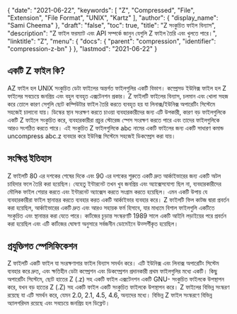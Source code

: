 {
  "date": "2021-06-22",
  "keywords": [
    "Z",
    "Compressed",
    "File",
    "Extension",
    "File Format",
    "UNIX",
    "Kartz"
  ],
  "author": {
    "display_name": "Sami Cheema"
  },
  "draft": "false",
  "toc": true,
  "title": "Z সংকুচিত ফাইল বিন্যাস",
  "description": "Z ফাইল ফরম্যাট এবং API সম্পর্কে জানুন যেগুলি Z ফাইল তৈরি এবং খুলতে পারে।",
  "linktitle": "Z",
  "menu": {
    "docs": {
      "parent": "compression",
      "identifier": "compression-z-bn"
    }
  },
  "lastmod": "2021-06-22"
}

## একটি Z ফাইল কি? ##

AZ ফাইল হল UNIX সংকুচিত ডেটা ফাইলের অন্তর্গত ফাইলগুলির একটি বিভাগ। কম্প্রেসড ইউনিক্স ফাইল হল Z ফাইলের সবচেয়ে জনপ্রিয় এবং বহুল ব্যবহৃত এক্সটেনশন প্রকার। Z ফাইলটি ফাইলের বিন্যাস, চলমান এবং খোলা সহজ করে তোলে কারণ সেগুলি ছোট কম্পিউটার ফাইল তৈরি করতে ব্যবহৃত হয় যা লিনাক্স/ইউনিক্স অপারেটিং সিস্টেমে সহজেই চালানো যায়। ডিস্কের স্থান সংরক্ষণ করতে চাওয়া ব্যবহারকারীদের জন্য এটি উপকারী, কারণ বড় ফাইলগুলিকে একটি Z ফাইলে সংকুচিত করে, ব্যবহারকারীরা প্রচুর স্টোরেজ স্পেস সংরক্ষণ করতে পারে এবং তাদের ফাইলগুলিকে আরও সংগঠিত করতে পারে। এই সংকুচিত Z ফাইলগুলিকে abc নামের একটি ফাইলের জন্য একটি সাধারণ কমান্ড uncompress abc.z ব্যবহার করে ইউনিক্স সিস্টেমে সহজেই ডিকম্প্রেস করা যায়।


## সংক্ষিপ্ত ইতিহাস ##

Z ফাইলটি 80 এর দশকের শেষের দিকে এবং 90 এর দশকের শুরুতে একটি দ্রুত আর্কাইভারের জন্য একটি অটল চাহিদার ফলে তৈরি করা হয়েছিল। যেহেতু ইন্টারনেট তখন খুব জনপ্রিয় এবং অ্যাক্সেসযোগ্য ছিল না, ব্যবহারকারীদের মৌলিক ফাইল শেয়ার করতে এবং ইন্টারনেট অ্যাক্সেস করতে সংগ্রাম করতে হয়েছিল। এমন একটি উপায় যে ব্যবহারকারীরা ফাইল স্থানান্তর করতে ব্যবহার করত একটি আর্কাইভার ব্যবহার করে। Z ফাইলটি ফিল কাটজ দ্বারা প্রবর্তন করা হয়েছিল, আর্কাইভারের একটি দ্রুত এবং আরও সহায়ক ফর্ম হিসাবে, যার মাধ্যমে বিশাল ফাইলগুলি একটিতে সংকুচিত এবং স্থানান্তর করা যেতে পারে। কার্টজের চূড়ান্ত সংস্করণটি 1989 সালে একটি আইনি লড়াইয়ের পরে প্রবর্তন করা হয়েছিল এবং এটি কার্টজের ঘোষণা অনুসারে সর্বজনীন ডোমেইনে উত্সর্গীকৃত হয়েছিল।


## প্রযুক্তিগত স্পেসিফিকেশন ##

Z ফাইলটি একটি ফাইল যা সংরক্ষণাগার ফাইল বিন্যাস সমর্থন করে। এটি ইউনিক্স এবং লিনাক্স অপারেটিং সিস্টেম ব্যবহার করে দ্রুত, এবং ক্ষতিহীন ডেটা কম্প্রেশন এবং ডিকম্প্রেশন প্রদানকারী প্রথম ফাইলগুলির মধ্যে একটি। কিছু অপারেটিং সিস্টেমে, ছোট হাতের Z (.z) সহ একটি ফাইল এক্সটেনশন একটি GNU- সংকুচিত ফাইলকে উপস্থাপন করে, যখন বড় হাতের Z (.Z) সহ একটি ফাইল একটি সংকুচিত ফাইলকে উপস্থাপন করে। Z ফাইলের বিভিন্ন সংস্করণ রয়েছে যা এটি সমর্থন করে, যেমন 2.0, 2.1, 4.5, 4.6, অন্যদের মধ্যে। বিভিন্ন Z ফাইল সংস্করণে বিভিন্ন অ্যালগরিদম রয়েছে এবং সবচেয়ে জনপ্রিয় হল ডিফ্লেট।




